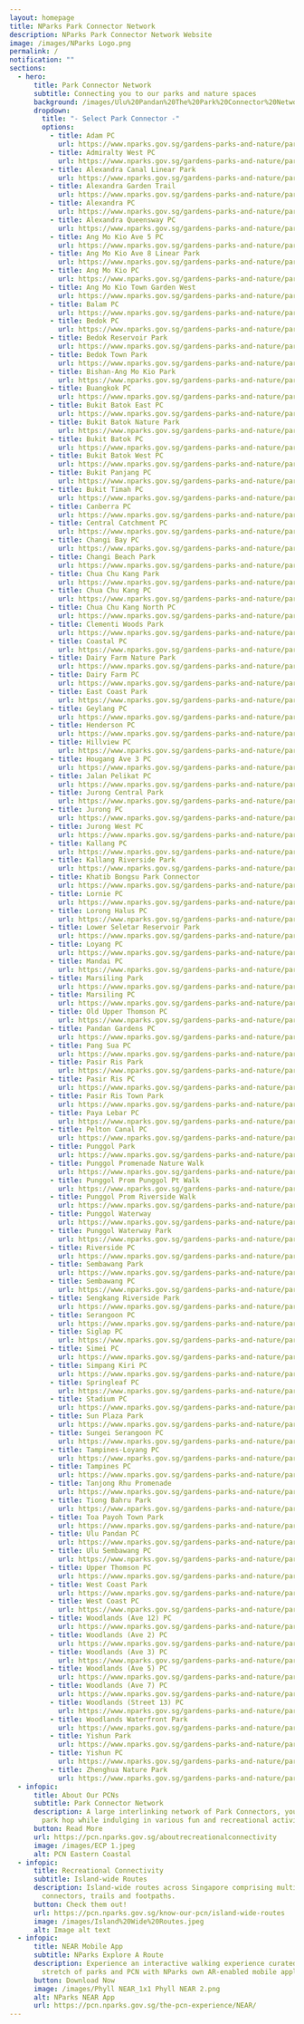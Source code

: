 ```yaml
---
layout: homepage
title: NParks Park Connector Network
description: NParks Park Connector Network Website
image: /images/NParks Logo.png
permalink: /
notification: ""
sections:
  - hero:
      title: Park Connector Network
      subtitle: Connecting you to our parks and nature spaces
      background: /images/Ulu%20Pandan%20The%20Park%20Connector%20Network%20Brings%20People%20Together.jpeg
      dropdown:
        title: "- Select Park Connector -"
        options:
          - title: Adam PC
            url: https://www.nparks.gov.sg/gardens-parks-and-nature/park-connector-network/adam-pc
          - title: Admiralty West PC
            url: https://www.nparks.gov.sg/gardens-parks-and-nature/park-connector-network/admiralty-west-pc
          - title: Alexandra Canal Linear Park
            url: https://www.nparks.gov.sg/gardens-parks-and-nature/park-connector-network/alexandra-canal-linear-park
          - title: Alexandra Garden Trail
            url: https://www.nparks.gov.sg/gardens-parks-and-nature/park-connector-network/alexandra-garden-trail
          - title: Alexandra PC
            url: https://www.nparks.gov.sg/gardens-parks-and-nature/park-connector-network/alexandra-pc
          - title: Alexandra Queensway PC
            url: https://www.nparks.gov.sg/gardens-parks-and-nature/park-connector-network/alexandra-queensway-pc
          - title: Ang Mo Kio Ave 5 PC
            url: https://www.nparks.gov.sg/gardens-parks-and-nature/park-connector-network/ang-mo-kio-ave-5-pc
          - title: Ang Mo Kio Ave 8 Linear Park
            url: https://www.nparks.gov.sg/gardens-parks-and-nature/park-connector-network/ang-mo-kio-avenue-8-linear-park
          - title: Ang Mo Kio PC
            url: https://www.nparks.gov.sg/gardens-parks-and-nature/park-connector-network/ang-mo-kio-pc
          - title: Ang Mo Kio Town Garden West
            url: https://www.nparks.gov.sg/gardens-parks-and-nature/parks-and-nature-reserves/ang-mo-kio-town-garden-west
          - title: Balam PC
            url: https://www.nparks.gov.sg/gardens-parks-and-nature/park-connector-network/balam-pc
          - title: Bedok PC
            url: https://www.nparks.gov.sg/gardens-parks-and-nature/park-connector-network/bedok-reservoir-park
          - title: Bedok Reservoir Park
            url: https://www.nparks.gov.sg/gardens-parks-and-nature/parks-and-nature-reserves/bedok-reservoir-park
          - title: Bedok Town Park
            url: https://www.nparks.gov.sg/gardens-parks-and-nature/park-connector-network/bedok-town-park
          - title: Bishan-Ang Mo Kio Park
            url: https://www.nparks.gov.sg/gardens-parks-and-nature/park-connector-network/bishan-ang-mo-kio-park
          - title: Buangkok PC
            url: https://www.nparks.gov.sg/gardens-parks-and-nature/park-connector-network/buangkok-pc
          - title: Bukit Batok East PC
            url: https://www.nparks.gov.sg/gardens-parks-and-nature/park-connector-network/bukit-batok-east-pc
          - title: Bukit Batok Nature Park
            url: https://www.nparks.gov.sg/gardens-parks-and-nature/parks-and-nature-reserves/bukit-batok-nature-park
          - title: Bukit Batok PC
            url: https://www.nparks.gov.sg/gardens-parks-and-nature/park-connector-network/bukit-batok-pc
          - title: Bukit Batok West PC
            url: https://www.nparks.gov.sg/gardens-parks-and-nature/park-connector-network/bukit-batok-west-pc
          - title: Bukit Panjang PC
            url: https://www.nparks.gov.sg/gardens-parks-and-nature/park-connector-network/bukit-panjang-woodlands-road-to-kje-pc
          - title: Bukit Timah PC
            url: https://www.nparks.gov.sg/gardens-parks-and-nature/park-connector-network/bukit-timah-pc
          - title: Canberra PC
            url: https://www.nparks.gov.sg/gardens-parks-and-nature/park-connector-network/canberra-pc
          - title: Central Catchment PC
            url: https://www.nparks.gov.sg/gardens-parks-and-nature/park-connector-network/central-catchment-pc
          - title: Changi Bay PC
            url: https://www.nparks.gov.sg/gardens-parks-and-nature/park-connector-network/changi-bay-pc
          - title: Changi Beach Park
            url: https://www.nparks.gov.sg/gardens-parks-and-nature/parks-and-nature-reserves/changi-beach-park
          - title: Chua Chu Kang Park
            url: https://www.nparks.gov.sg/gardens-parks-and-nature/parks-and-nature-reserves/choa-chu-kang-park
          - title: Chua Chu Kang PC
            url: https://www.nparks.gov.sg/gardens-parks-and-nature/park-connector-network/choa-chu-kang-pc
          - title: Chua Chu Kang North PC
            url: https://www.nparks.gov.sg/gardens-parks-and-nature/park-connector-network/chua-chu-kang-north-pc
          - title: Clementi Woods Park
            url: https://www.nparks.gov.sg/gardens-parks-and-nature/parks-and-nature-reserves/clementi-woods-park
          - title: Coastal PC
            url: https://www.nparks.gov.sg/gardens-parks-and-nature/park-connector-network/coastal-pc
          - title: Dairy Farm Nature Park
            url: https://www.nparks.gov.sg/gardens-parks-and-nature/parks-and-nature-reserves/dairy-farm-nature-park
          - title: Dairy Farm PC
            url: https://www.nparks.gov.sg/gardens-parks-and-nature/park-connector-network/dairy-farm-pc
          - title: East Coast Park
            url: https://www.nparks.gov.sg/gardens-parks-and-nature/parks-and-nature-reserves/east-coast-park
          - title: Geylang PC
            url: https://www.nparks.gov.sg/gardens-parks-and-nature/park-connector-network/geylang-pc
          - title: Henderson PC
            url: https://www.nparks.gov.sg/gardens-parks-and-nature/park-connector-network/henderson-pc
          - title: Hillview PC
            url: https://www.nparks.gov.sg/gardens-parks-and-nature/park-connector-network/hillview-pc
          - title: Hougang Ave 3 PC
            url: https://www.nparks.gov.sg/gardens-parks-and-nature/park-connector-network/hougang-avenue-3-pc
          - title: Jalan Pelikat PC
            url: https://www.nparks.gov.sg/gardens-parks-and-nature/park-connector-network/jalan-pelikat-pc
          - title: Jurong Central Park
            url: https://www.nparks.gov.sg/gardens-parks-and-nature/parks-and-nature-reserves/jurong-central-park
          - title: Jurong PC
            url: https://www.nparks.gov.sg/gardens-parks-and-nature/park-connector-network/jurong-pc
          - title: Jurong West PC
            url: https://www.nparks.gov.sg/gardens-parks-and-nature/park-connector-network/jurong-west-pc
          - title: Kallang PC
            url: https://www.nparks.gov.sg/gardens-parks-and-nature/park-connector-network/kallang-pc
          - title: Kallang Riverside Park
            url: https://www.nparks.gov.sg/gardens-parks-and-nature/parks-and-nature-reserves/kallang-riverside-park
          - title: Khatib Bongsu Park Connector
            url: https://www.nparks.gov.sg/gardens-parks-and-nature/park-connector-network/khatib-bongsu-pc
          - title: Lornie PC
            url: https://www.nparks.gov.sg/gardens-parks-and-nature/park-connector-network/lornie-pc
          - title: Lorong Halus PC
            url: https://www.nparks.gov.sg/gardens-parks-and-nature/park-connector-network/lorong-halus-pc
          - title: Lower Seletar Reservoir Park
            url: https://www.nparks.gov.sg/gardens-parks-and-nature/parks-and-nature-reserves/lower-seletar-reservoir-park
          - title: Loyang PC
            url: https://www.nparks.gov.sg/gardens-parks-and-nature/park-connector-network/loyang-pc
          - title: Mandai PC
            url: https://www.nparks.gov.sg/gardens-parks-and-nature/park-connector-network/mandai-pc
          - title: Marsiling Park
            url: https://www.nparks.gov.sg/gardens-parks-and-nature/parks-and-nature-reserves/marsiling-park
          - title: Marsiling PC
            url: https://www.nparks.gov.sg/gardens-parks-and-nature/park-connector-network/marsiling-pc
          - title: Old Upper Thomson PC
            url: https://www.nparks.gov.sg/gardens-parks-and-nature/park-connector-network/old-upper-thomson-pc
          - title: Pandan Gardens PC
            url: https://www.nparks.gov.sg/gardens-parks-and-nature/park-connector-network/pandan-gardens-pc
          - title: Pang Sua PC
            url: https://www.nparks.gov.sg/gardens-parks-and-nature/park-connector-network/pang-sua-pc
          - title: Pasir Ris Park
            url: https://www.nparks.gov.sg/gardens-parks-and-nature/parks-and-nature-reserves/pasir-ris-park
          - title: Pasir Ris PC
            url: https://www.nparks.gov.sg/gardens-parks-and-nature/park-connector-network/pasir-ris-pc
          - title: Pasir Ris Town Park
            url: https://www.nparks.gov.sg/gardens-parks-and-nature/parks-and-nature-reserves/pasir-ris-town-park
          - title: Paya Lebar PC
            url: https://www.nparks.gov.sg/gardens-parks-and-nature/park-connector-network/paya-lebar-pc
          - title: Pelton Canal PC
            url: https://www.nparks.gov.sg/gardens-parks-and-nature/park-connector-network/pelton-canal-pc
          - title: Punggol Park
            url: https://www.nparks.gov.sg/gardens-parks-and-nature/parks-and-nature-reserves/punggol-park
          - title: Punggol Promenade Nature Walk
            url: https://www.nparks.gov.sg/gardens-parks-and-nature/park-connector-network/punggol-promenade-nature-walk
          - title: Punggol Prom Punggol Pt Walk
            url: https://www.nparks.gov.sg/gardens-parks-and-nature/park-connector-network/punggol-promenade-punggol-point-walk
          - title: Punggol Prom Riverside Walk
            url: https://www.nparks.gov.sg/gardens-parks-and-nature/park-connector-network/punggol-promenade-riverside-walk
          - title: Punggol Waterway
            url: https://www.nparks.gov.sg/gardens-parks-and-nature/parks-and-nature-reserves/punggol-waterway
          - title: Punggol Waterway Park
            url: https://www.nparks.gov.sg/gardens-parks-and-nature/parks-and-nature-reserves/punggol-waterway-park
          - title: Riverside PC
            url: https://www.nparks.gov.sg/gardens-parks-and-nature/park-connector-network/riverside-pc
          - title: Sembawang Park
            url: https://www.nparks.gov.sg/gardens-parks-and-nature/parks-and-nature-reserves/sembawang-park
          - title: Sembawang PC
            url: https://www.nparks.gov.sg/gardens-parks-and-nature/park-connector-network/sembawang-pc
          - title: Sengkang Riverside Park
            url: https://www.nparks.gov.sg/gardens-parks-and-nature/parks-and-nature-reserves/sengkang-riverside-park
          - title: Serangoon PC
            url: https://www.nparks.gov.sg/gardens-parks-and-nature/park-connector-network/serangoon-pc
          - title: Siglap PC
            url: https://www.nparks.gov.sg/gardens-parks-and-nature/park-connector-network/siglap-pc
          - title: Simei PC
            url: https://www.nparks.gov.sg/gardens-parks-and-nature/park-connector-network/simei-pc
          - title: Simpang Kiri PC
            url: https://www.nparks.gov.sg/gardens-parks-and-nature/park-connector-network/simpang-kiri-pc
          - title: Springleaf PC
            url: https://www.nparks.gov.sg/gardens-parks-and-nature/park-connector-network/springleaf-park-connector
          - title: Stadium PC
            url: https://www.nparks.gov.sg/gardens-parks-and-nature/park-connector-network/stadium-pc
          - title: Sun Plaza Park
            url: https://www.nparks.gov.sg/gardens-parks-and-nature/parks-and-nature-reserves/sun-plaza-park
          - title: Sungei Serangoon PC
            url: https://www.nparks.gov.sg/gardens-parks-and-nature/park-connector-network/sungei-serangoon-pc
          - title: Tampines-Loyang PC
            url: https://www.nparks.gov.sg/gardens-parks-and-nature/park-connector-network/tampines-loyang-pc
          - title: Tampines PC
            url: https://www.nparks.gov.sg/gardens-parks-and-nature/park-connector-network/tampines-pc
          - title: Tanjong Rhu Promenade
            url: https://www.nparks.gov.sg/gardens-parks-and-nature/park-connector-network/tanjong-rhu-promenade
          - title: Tiong Bahru Park
            url: https://www.nparks.gov.sg/gardens-parks-and-nature/parks-and-nature-reserves/tiong-bahru-park
          - title: Toa Payoh Town Park
            url: https://www.nparks.gov.sg/gardens-parks-and-nature/parks-and-nature-reserves/toa-payoh-town-park
          - title: Ulu Pandan PC
            url: https://www.nparks.gov.sg/gardens-parks-and-nature/park-connector-network/ulu-pandan-pieaye-and-ulu-pandan-bukit-batok-east-pie-pc
          - title: Ulu Sembawang PC
            url: https://www.nparks.gov.sg/gardens-parks-and-nature/park-connector-network/ulu-sembawang-pc
          - title: Upper Thomson PC
            url: https://www.nparks.gov.sg/gardens-parks-and-nature/park-connector-network/upper-thomson-pc
          - title: West Coast Park
            url: https://www.nparks.gov.sg/gardens-parks-and-nature/parks-and-nature-reserves/west-coast-park
          - title: West Coast PC
            url: https://www.nparks.gov.sg/gardens-parks-and-nature/park-connector-network/west-coast-pc
          - title: Woodlands (Ave 12) PC
            url: https://www.nparks.gov.sg/gardens-parks-and-nature/park-connector-network/woodlands-ave-12-park-connector
          - title: Woodlands (Ave 2) PC
            url: https://www.nparks.gov.sg/gardens-parks-and-nature/park-connector-network/woodlands-ave-2-park-connector
          - title: Woodlands (Ave 3) PC
            url: https://www.nparks.gov.sg/gardens-parks-and-nature/park-connector-network/woodlands-ave-3-park-connector
          - title: Woodlands (Ave 5) PC
            url: https://www.nparks.gov.sg/gardens-parks-and-nature/park-connector-network/woodlands-ave-5-park-connector
          - title: Woodlands (Ave 7) PC
            url: https://www.nparks.gov.sg/gardens-parks-and-nature/park-connector-network/woodlands-ave-7-pc
          - title: Woodlands (Street 13) PC
            url: https://www.nparks.gov.sg/gardens-parks-and-nature/park-connector-network/woodlands-street-13-park-connector
          - title: Woodlands Waterfront Park
            url: https://www.nparks.gov.sg/gardens-parks-and-nature/parks-and-nature-reserves/woodlands-waterfront-park
          - title: Yishun Park
            url: https://www.nparks.gov.sg/gardens-parks-and-nature/parks-and-nature-reserves/yishun-park
          - title: Yishun PC
            url: https://www.nparks.gov.sg/gardens-parks-and-nature/park-connector-network/yishun-pc
          - title: Zhenghua Nature Park
            url: https://www.nparks.gov.sg/gardens-parks-and-nature/parks-and-nature-reserves/zhenghua-nature-park
  - infopic:
      title: About Our PCNs
      subtitle: Park Connector Network
      description: A large interlinking network of Park Connectors, you can easily
        park hop while indulging in various fun and recreational activities.
      button: Read More
      url: https://pcn.nparks.gov.sg/aboutrecreationalconnectivity
      image: /images/ECP 1.jpeg
      alt: PCN Eastern Coastal
  - infopic:
      title: Recreational Connectivity
      subtitle: Island-wide Routes
      description: Island-wide routes across Singapore comprising multiple park
        connectors, trails and footpaths.
      button: Check them out!
      url: https://pcn.nparks.gov.sg/know-our-pcn/island-wide-routes
      image: /images/Island%20Wide%20Routes.jpeg
      alt: Image alt text
  - infopic:
      title: NEAR Mobile App
      subtitle: NParks Explore A Route
      description: Experience an interactive walking experience curated across 36 KM
        stretch of parks and PCN with NParks own AR-enabled mobile application!
      button: Download Now
      image: /images/Phyll NEAR_1x1 Phyll NEAR 2.png
      alt: NParks NEAR App
      url: https://pcn.nparks.gov.sg/the-pcn-experience/NEAR/
---
```

